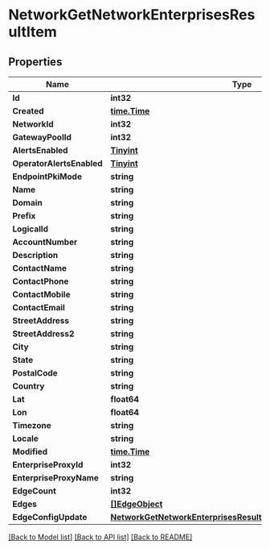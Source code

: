 # NetworkGetNetworkEnterprisesResultItem

## Properties

Name | Type | Description | Notes
------------ | ------------- | ------------- | -------------
**Id** | **int32** |  | [optional] 
**Created** | [**time.Time**](time.Time.md) |  | [optional] 
**NetworkId** | **int32** |  | [optional] 
**GatewayPoolId** | **int32** |  | [optional] 
**AlertsEnabled** | [**Tinyint**](tinyint.md) |  | [optional] 
**OperatorAlertsEnabled** | [**Tinyint**](tinyint.md) |  | [optional] 
**EndpointPkiMode** | **string** |  | [optional] 
**Name** | **string** |  | [optional] 
**Domain** | **string** |  | [optional] 
**Prefix** | **string** |  | [optional] 
**LogicalId** | **string** |  | [optional] 
**AccountNumber** | **string** |  | [optional] 
**Description** | **string** |  | [optional] 
**ContactName** | **string** |  | [optional] 
**ContactPhone** | **string** |  | [optional] 
**ContactMobile** | **string** |  | [optional] 
**ContactEmail** | **string** |  | [optional] 
**StreetAddress** | **string** |  | [optional] 
**StreetAddress2** | **string** |  | [optional] 
**City** | **string** |  | [optional] 
**State** | **string** |  | [optional] 
**PostalCode** | **string** |  | [optional] 
**Country** | **string** |  | [optional] 
**Lat** | **float64** |  | [optional] 
**Lon** | **float64** |  | [optional] 
**Timezone** | **string** |  | [optional] 
**Locale** | **string** |  | [optional] 
**Modified** | [**time.Time**](time.Time.md) |  | [optional] 
**EnterpriseProxyId** | **int32** |  | [optional] 
**EnterpriseProxyName** | **string** |  | [optional] 
**EdgeCount** | **int32** |  | [optional] 
**Edges** | [**[]EdgeObject**](edge_object.md) |  | [optional] 
**EdgeConfigUpdate** | [**NetworkGetNetworkEnterprisesResultItemAllOfEdgeConfigUpdate**](network_get_network_enterprises_result_item_allOf_edgeConfigUpdate.md) |  | [optional] 

[[Back to Model list]](../README.md#documentation-for-models) [[Back to API list]](../README.md#documentation-for-api-endpoints) [[Back to README]](../README.md)


